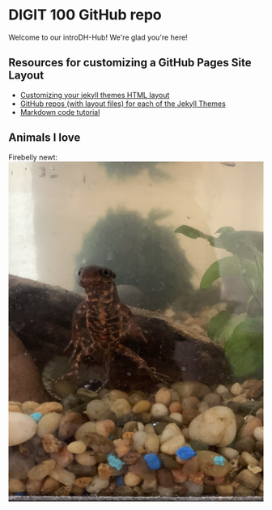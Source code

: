 # DIGIT 100 GitHub repo
Welcome to our introDH-Hub! We're glad you're here!

## Resources for customizing a GitHub Pages Site Layout
* [Customizing your jekyll themes HTML layout](https://docs.github.com/en/github/working-with-github-pages/adding-a-theme-to-your-github-pages-site-using-jekyll#customizing-your-jekyll-themes-html-layout_)
* [GitHub repos (with layout files) for each of the Jekyll Themes](https://pages.github.com/themes/)
* [Markdown code tutorial](https://guides.github.com/features/mastering-markdown/)

## Animals I love
Firebelly newt:
![my pet Japanese firebelly newt](images/littleNewt.jpg)




